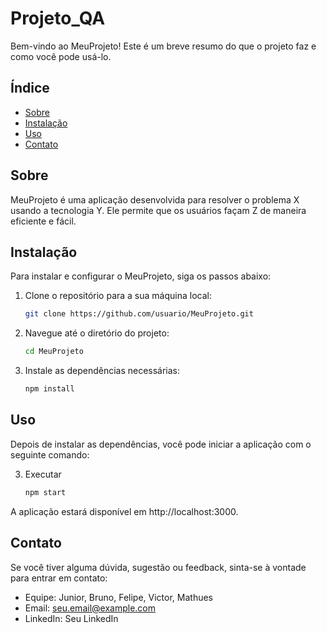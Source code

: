 # Projeto_QA

Bem-vindo ao MeuProjeto! Este é um breve resumo do que o projeto faz e como você pode usá-lo.

## Índice

- [Sobre](#sobre)
- [Instalação](#instalação)
- [Uso](#uso)
- [Contato](#contato)

## Sobre

MeuProjeto é uma aplicação desenvolvida para resolver o problema X usando a tecnologia Y. Ele permite que os usuários façam Z de maneira eficiente e fácil.

## Instalação

Para instalar e configurar o MeuProjeto, siga os passos abaixo:

1. Clone o repositório para a sua máquina local:

   ```bash
   git clone https://github.com/usuario/MeuProjeto.git

2. Navegue até o diretório do projeto:
    ```bash 
    cd MeuProjeto

3. Instale as dependências necessárias:
    ```bash
    npm install


## Uso
Depois de instalar as dependências, você pode iniciar a aplicação com o seguinte comando:

3. Executar
    ```bash
    npm start

A aplicação estará disponível em http://localhost:3000.

## Contato
Se você tiver alguma dúvida, sugestão ou feedback, sinta-se à vontade para entrar em contato:

- Equipe: Junior, Bruno, Felipe, Victor, Mathues
- Email: seu.email@example.com
- LinkedIn: Seu LinkedIn
